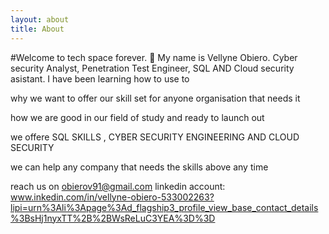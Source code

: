 ```yaml
---
layout: about
title: About
---
```


#Welcome to tech space forever. 👋
My name is Vellyne Obiero.
Cyber security Analyst, Penetration Test Engineer, SQL AND Cloud security asistant.
I have been learning how to use to

why
we want to offer our skill set for anyone organisation that needs it

how
we are good in our field of study and ready to launch out

we offere
SQL SKILLS , CYBER SECURITY ENGINEERING AND CLOUD SECURITY

we can help any company that needs the skills above any time

reach us on 
obierov91@gmail.com 
linkedin account: www.inkedin.com/in/vellyne-obiero-533002263?lipi=urn%3Ali%3Apage%3Ad_flagship3_profile_view_base_contact_details%3BsHj1nyxTT%2B%2BWsReLuC3YEA%3D%3D
